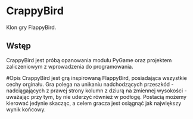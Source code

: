# CrappyBird
Klon gry FlappyBird.

## Wstęp
CrappyBird jest próbą opanowania modułu PyGame oraz projektem zaliczeniowym z wprowadzenia do programowania.

#Opis
CrappyBird jest grą inspirowaną FlappyBird, posiadająca wszystkie cechy orginału. Gra polega na unikaniu nadchodzących przeszkód - nadciągających z prawej strony kolumn z dziurą na zmiennej wysokości - uważając przy tym, by nie uderzyć również w podłogę. Postacią możemy kierować jedynie skacząc, a celem gracza jest osiągnąć jak największy wynik końcowy.

